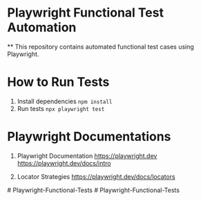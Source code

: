 # Playwright Functional Test Automation #

** This repository contains automated functional test cases using Playwright.

# How to Run Tests #

1. Install dependencies `npm install`
2. Run tests `npx playwright test`

# Playwright Documentations #

1. Playwright Documentation
https://playwright.dev
https://playwright.dev/docs/intro

2. Locator Strategies
https://playwright.dev/docs/locators



#   P l a y w r i g h t - F u n c t i o n a l - T e s t s  
 #   P l a y w r i g h t - F u n c t i o n a l - T e s t s  
 